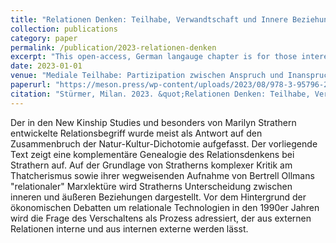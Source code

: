 ```yaml
---
title: "Relationen Denken: Teilhabe, Verwandtschaft und Innere Beziehungen nach Marylin Strathern"
collection: publications
category: paper
permalink: /publication/2023-relationen-denken
excerpt: "This open-access, German langauge chapter is for those interested in the relational turn and the microvocabulary of dissolution that we can find in the New Kinship Studies generally and particularly in the ethnography of Marilyn Strathern. Following Strathern, I am asking what appears and disappears as a cultural resource for thinking about relations."
date: 2023-01-01
venue: "Mediale Teilhabe: Partizipation zwischen Anspruch und Inanspruchnahme"
paperurl: "https://meson.press/wp-content/uploads/2023/08/978-3-95796-213-3_Mediale-Teilhabe.pdf"
citation: "Stürmer, Milan. 2023. &quot;Relationen Denken: Teilhabe, Verwandtschaft Und Innere Beziehungen Nach Marylin Strathern.&quot In <i>Mediale Teilhabe: Partizipation Zwischen Anspruch Und Inanspruchnahme</i>, edited by Beate Ochsner. Meson Press."
---
```


Der in den New Kinship Studies und besonders von Marilyn Strathern entwickelte Relationsbegriff wurde meist als Antwort auf den Zusammenbruch der Natur-Kultur-Dichotomie aufgefasst. Der vorliegende Text zeigt eine komplementäre 
Genealogie des Relationsdenkens bei Strathern auf. Auf der Grundlage von Stratherns komplexer Kritik am Thatcherismus sowie ihrer wegweisenden Aufnahme von Bertrell Ollmans "relationaler" Marxlektüre wird Stratherns 
Unterscheidung zwischen inneren und äußeren Beziehungen dargestellt. Vor dem Hintergrund der ökonomischen Debatten um relationale Technologien in den 1990er Jahren wird die Frage des Verschaltens als Prozess adressiert, der aus externen Relationen interne und aus internen externe werden lässt.

